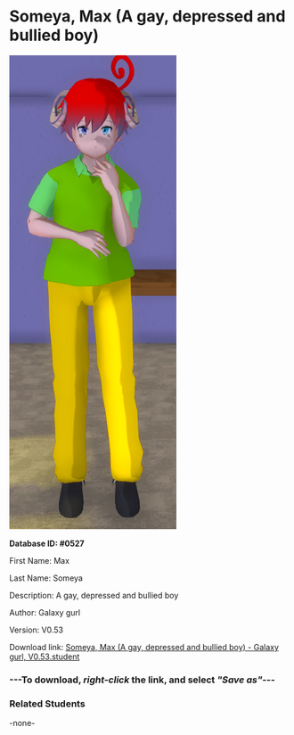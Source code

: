 # Someya, Max (A gay, depressed and bullied boy)

<img src="../../Files/Images/Someya, Max (A gay, depressed and bullied boy).png" title="Someya, Max (A gay, depressed and bullied boy) - Galaxy gurl, V0.53">

**Database ID: #0527**

First Name: Max

Last Name: Someya

Description: A gay, depressed and bullied boy

Author: Galaxy gurl

Version: V0.53

Download link: <a href="https://raw.githubusercontent.com/Arbiter1223/Daigaku-Gurashi-Custom-Students/master/Files/Student%20Files/Someya%2C%20Max%20(A%20gay%2C%20depressed%20and%20bullied%20boy)%20-%20Galaxy%20gurl%2C%20V0.53.student">Someya, Max (A gay, depressed and bullied boy) - Galaxy gurl, V0.53.student</a>

### ---**To download, _right-click_ the link, and select _"Save as"_**---

### Related Students

-none-
